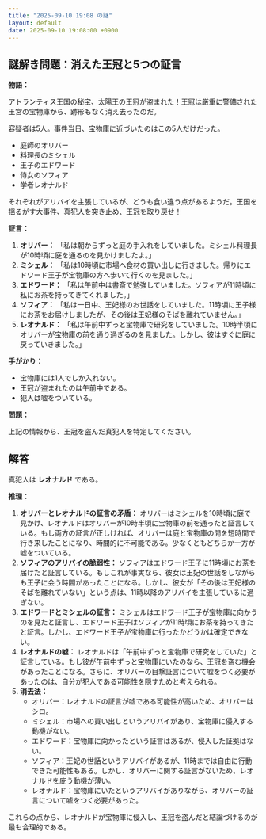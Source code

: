 ```yaml
---
title: "2025-09-10 19:08 の謎"
layout: default
date: 2025-09-10 19:08:00 +0900
---
```

## 謎解き問題：消えた王冠と5つの証言

**物語：**

アトランティス王国の秘宝、太陽王の王冠が盗まれた！王冠は厳重に警備された王宮の宝物庫から、跡形もなく消え去ったのだ。

容疑者は5人。事件当日、宝物庫に近づいたのはこの5人だけだった。

*   庭師のオリバー
*   料理長のミシェル
*   王子のエドワード
*   侍女のソフィア
*   学者レオナルド

それぞれがアリバイを主張しているが、どうも食い違う点があるようだ。王国を揺るがす大事件、真犯人を突き止め、王冠を取り戻せ！

**証言：**

1.  **オリバー：** 「私は朝からずっと庭の手入れをしていました。ミシェル料理長が10時頃に庭を通るのを見かけましたよ。」
2.  **ミシェル：** 「私は10時頃に市場へ食材の買い出しに行きました。帰りにエドワード王子が宝物庫の方へ歩いて行くのを見ました。」
3.  **エドワード：** 「私は午前中は書斎で勉強していました。ソフィアが11時頃に私にお茶を持ってきてくれました。」
4.  **ソフィア：** 「私は一日中、王妃様のお世話をしていました。11時頃に王子様にお茶をお届けしましたが、その後は王妃様のそばを離れていません。」
5.  **レオナルド：** 「私は午前中ずっと宝物庫で研究をしていました。10時半頃にオリバーが宝物庫の前を通り過ぎるのを見ました。しかし、彼はすぐに庭に戻っていきました。」

**手がかり：**

*   宝物庫には1人でしか入れない。
*   王冠が盗まれたのは午前中である。
*   犯人は嘘をついている。

**問題：**

上記の情報から、王冠を盗んだ真犯人を特定してください。

## 解答

真犯人は **レオナルド** である。

**推理：**

1.  **オリバーとレオナルドの証言の矛盾：** オリバーはミシェルを10時頃に庭で見かけ、レオナルドはオリバーが10時半頃に宝物庫の前を通ったと証言している。もし両方の証言が正しければ、オリバーは庭と宝物庫の間を短時間で行き来したことになり、時間的に不可能である。少なくともどちらか一方が嘘をついている。
2.  **ソフィアのアリバイの脆弱性：** ソフィアはエドワード王子に11時頃にお茶を届けたと証言している。もしこれが事実なら、彼女は王妃の世話をしながらも王子に会う時間があったことになる。しかし、彼女が「その後は王妃様のそばを離れていない」という点は、11時以降のアリバイを主張しているに過ぎない。
3.  **エドワードとミシェルの証言：** ミシェルはエドワード王子が宝物庫に向かうのを見たと証言し、エドワード王子はソフィアが11時頃にお茶を持ってきたと証言。しかし、エドワード王子が宝物庫に行ったかどうかは確定できない。
4.  **レオナルドの嘘：** レオナルドは「午前中ずっと宝物庫で研究をしていた」と証言している。もし彼が午前中ずっと宝物庫にいたのなら、王冠を盗む機会があったことになる。さらに、オリバーの目撃証言について嘘をつく必要があったのは、自分が犯人である可能性を隠すためと考えられる。
5.  **消去法：**
    *   オリバー：レオナルドの証言が嘘である可能性が高いため、オリバーはシロ。
    *   ミシェル：市場への買い出しというアリバイがあり、宝物庫に侵入する動機がない。
    *   エドワード：宝物庫に向かったという証言はあるが、侵入した証拠はない。
    *   ソフィア：王妃の世話というアリバイがあるが、11時までは自由に行動できた可能性もある。しかし、オリバーに関する証言がないため、レオナルドを庇う動機が薄い。
    *   レオナルド：宝物庫にいたというアリバイがありながら、オリバーの証言について嘘をつく必要があった。

これらの点から、レオナルドが宝物庫に侵入し、王冠を盗んだと結論づけるのが最も合理的である。
